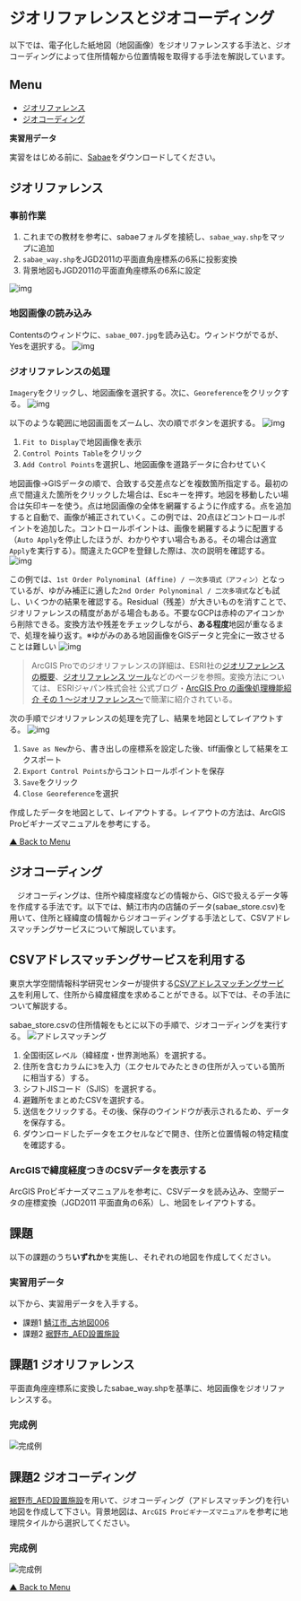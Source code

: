 # ジオリファレンスとジオコーディング
以下では、電子化した紙地図（地図画像）をジオリファレンスする手法と、ジオコーディングによって住所情報から位置情報を取得する手法を解説しています。

**Menu**
-------
- [ジオリファレンス](#ジオリファレンス)
- [ジオコーディング](#ジオコーディング)

**実習用データ**

実習をはじめる前に、[Sabae]をダウンロードしてください。

## ジオリファレンス

### 事前作業
1. これまでの教材を参考に、sabaeフォルダを接続し、`sabae_way.shp`をマップに追加
2. `sabae_way.shp`をJGD2011の平面直角座標系の6系に投影変換
3. 背景地図もJGD2011の平面直角座標系の6系に設定

![img](./img/4-1.png)

### 地図画像の読み込み
Contentsのウィンドウに、`sabae_007.jpg`を読み込む。ウィンドウがでるが、Yesを選択する。
![img](./img/4-2.png)

### ジオリファレンスの処理
`Imagery`をクリックし、地図画像を選択する。次に、`Georeference`をクリックする。
![img](./img/4-3.png)

以下のような範囲に地図画面をズームし、次の順でボタンを選択する。
![img](./img/4-4.png)

1. `Fit to Display`で地図画像を表示
2.  `Control Points Table`をクリック
3.  `Add Control Points`を選択し、地図画像を道路データに合わせていく

地図画像→GISデータの順で、合致する交差点などを複数箇所指定する。最初の点で間違えた箇所をクリックした場合は、Escキーを押す。地図を移動したい場合は矢印キーを使う。点は地図画像の全体を網羅するように作成する。点を追加すると自動で、画像が補正されていく。この例では、20点ほどコントロールポイントを追加した。コントロールポイントは、画像を網羅するように配置する（`Auto Apply`を停止したほうが、わかりやすい場合もある。その場合は適宜`Apply`を実行する）。間違えたGCPを登録した際は、次の説明を確認する。
![img](./img/4-5.png)

この例では、`1st Order Polynominal (Affine) / 一次多項式（アフィン）`となっているが、ゆがみ補正に適した`2nd Order Polynominal / 二次多項式`なども試し、いくつかの結果を確認する。Residual（残差）が大きいものを消すことで、ジオリファレンスの精度があがる場合もある。不要なGCPは赤枠のアイコンから削除できる。変換方法や残差をチェックしながら、**ある程度**地図が重なるまで、処理を繰り返す。※ゆがみのある地図画像をGISデータと完全に一致させることは難しい
![img](./img/4-6.png)

> ArcGIS Proでのジオリファレンスの詳細は、ESRI社の[ジオリファレンスの概要](https://pro.arcgis.com/ja/pro-app/latest/help/data/imagery/overview-of-georeferencing.htm)、[ジオリファレンス ツール](https://pro.arcgis.com/ja/pro-app/latest/help/data/imagery/georeferencing-tools.htm)などのページを参照。変換方法については、
ESRIジャパン株式会社 公式ブログ・[ArcGIS Pro の画像処理機能紹介 その 1 ～ジオリファレンス～](https://blog.esrij.com/2017/08/08/post-27513/)で簡潔に紹介されている。

次の手順でジオリファレンスの処理を完了し、結果を地図としてレイアウトする。
![img](./img/4-7.png)

1. `Save as New`から、書き出しの座標系を設定した後、tiff画像として結果をエクスポート
2. `Export Control Points`からコントロールポイントを保存
3. `Save`をクリック
4. `Close Georeference`を選択

作成したデータを地図として、レイアウトする。レイアウトの方法は、ArcGIS Proビギナーズマニュアルを参考にする。

[▲ Back to Menu]

## ジオコーディング
　ジオコーディングは、住所や緯度経度などの情報から、GISで扱えるデータ等を作成する手法です。以下では、鯖江市内の店舗のデータ(sabae_store.csv)を用いて、住所と経緯度の情報からジオコーディングする手法として、CSVアドレスマッチングサービスについて解説しています。

## CSVアドレスマッチングサービスを利用する
東京大学空間情報科学研究センターが提供する[CSVアドレスマッチングサービス]を利用して、住所から緯度経度を求めることができる。以下では、その手法について解説する。

sabae_store.csvの住所情報をもとに以下の手順で、ジオコーディングを実行する。
![アドレスマッチング](img/8pic_23.png)

1. 全国街区レベル（緯経度・世界測地系）を選択する。
2. 住所を含むカラムに`3`を入力（エクセルでみたときの住所が入っている箇所に相当する）する。
3. シフトJISコード（SJIS）を選択する。
4. 避難所をまとめたCSVを選択する。
5. 送信をクリックする。その後、保存のウインドウが表示されるため、データを保存する。
6. ダウンロードしたデータをエクセルなどで開き、住所と位置情報の特定精度を確認する。

### ArcGISで緯度経度つきのCSVデータを表示する
ArcGIS Proビギナーズマニュアルを参考に、CSVデータを読み込み、空間データの座標変換（JGD2011 平面直角の6系）し、地図をレイアウトする。

## 課題
以下の課題のうち**いずれか**を実施し、それぞれの地図を作成してください。

### 実習用データ
以下から、実習用データを入手する。

- 課題1 [鯖江市_古地図006]
- 課題2 [裾野市_AED設置施設]


## 課題1 ジオリファレンス
平面直角座座標系に変換したsabae_way.shpを基準に、地図画像をジオリファレンスする。

### 完成例
![完成例](img/t8-2.png)


## 課題2 ジオコーディング
[裾野市_AED設置施設]を用いて、ジオコーディング（アドレスマッチング)を行い地図を作成して下さい。背景地図は、`ArcGIS Proビギナーズマニュアル`を参考に地理院タイルから選択してください。

### 完成例
![完成例](img/t8-3.png)

[▲ Back to Menu]

[Sabae]:https://github.com/gis-oer/datasets/raw/master/sabae.zip
[CSVアドレスマッチングサービス]:http://newspat.csis.u-tokyo.ac.jp/geocode-cgi/geocode.cgi?action=start
[鯖江市_古地図006]:https://github.com/gis-oer/datasets/raw/master/tasks/sabae_task.zip
[裾野市_AED設置施設]:https://github.com/gis-oer/datasets/raw/master/tasks/susono_task.zip

[▲ Back to Menu]:./4.md#Menu